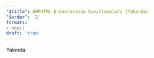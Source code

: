 ```yaml
---
"$title": AMPHTML E-postasının Sınırlamaları (Yakında)
"$order": '2'
formats:
- email
draft: 'true'
---
```


Yakında
